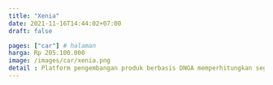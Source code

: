 ```yaml
---
title: "Xenia"
date: 2021-11-16T14:44:02+07:00
draft: false

pages: ["car"] # halaman 
harga: Rp 205.100.000
image: /images/car/xenia.png
detail : Platform pengembangan produk berbasis DNGA memperhitungkan segala aspek detil meliputi ukuran, bobot, harga, dan waktu agar menghasilkan kendaraan yang efisien.
---
```


